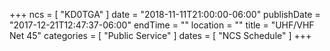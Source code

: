 +++
ncs = [ "KD0TGA" ]
date = "2018-11-11T21:00:00-06:00"
publishDate = "2017-12-21T12:47:37-06:00"
endTime = ""
location = ""
title = "UHF/VHF Net 45"
categories = [ "Public Service" ]
dates = [ "NCS Schedule" ]
+++

